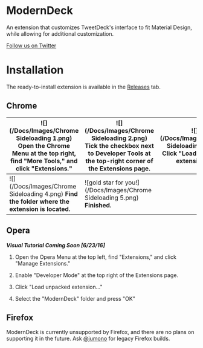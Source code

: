 
# ModernDeck

An extension that customizes TweetDeck's interface to fit Material Design, while allowing for additional customization.

[Follow us on Twitter](https://twitter.com/ModernDeck)

# Installation

The ready-to-install extension is available in the [Releases](https://github.com/ciolt/ModernDeck/releases) tab.

## Chrome

|![](/Docs/Images/Chrome Sideloading 1.png) Open the Chrome Menu at the top right, find "More Tools," and click "Extensions." |![](/Docs/Images/Chrome Sideloading 2.png) Tick the checkbox next to Developer Tools at the top-right corner of the Extensions page. |![](/Docs/Images/Chrome Sideloading 3.png) Click "Load unpacked extension..." |
|-----------------------------------------------------------------------------------|-------------------------------------------------------------------------------------------|---------------------------------|
| ![](/Docs/Images/Chrome Sideloading 4.png) **Find the folder where the extension is located.** |![gold star for you!](/Docs/Images/Chrome Sideloading 5.png) **Finished.**| |

## Opera

_**Visual Tutorial Coming Soon [6/23/16]**_

1. Open the Opera Menu at the top left, find "Extensions," and click "Manage Extensions."

2. Enable "Developer Mode" at the top right of the Extensions page.

3. Click "Load unpacked extension..."

4. Select the "ModernDeck" folder and press "OK"


## Firefox

ModernDeck is currently unsupported by Firefox, and there are no plans on supporting it in the future. Ask [@jumono](https://github.com/jumono) for legacy Firefox builds.